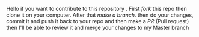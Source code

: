 Hello if you want to contribute to this repository . First *fork* this repo then clone it on your computer. After that *make a branch*. then do your changes, commit it and push it back to your repo and then make a *PR* (Pull request) then I'll be able to review it and merge your changes to my Master branch













